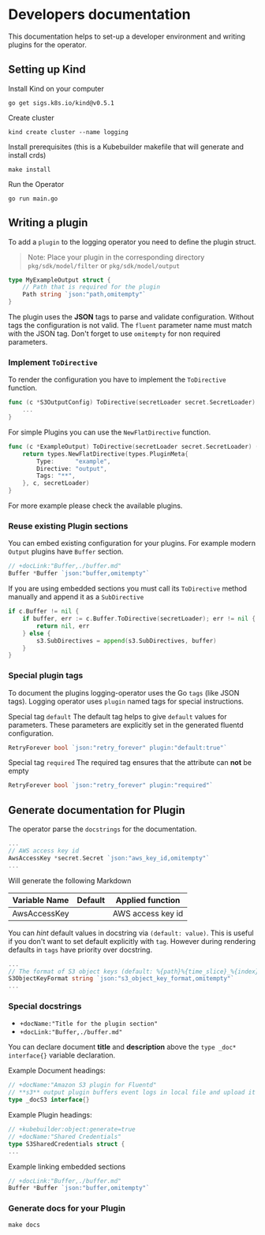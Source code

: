 # Developers documentation

This documentation helps to set-up a developer environment and writing plugins for the operator.

## Setting up Kind

Install Kind on your computer
```
go get sigs.k8s.io/kind@v0.5.1
```

Create cluster
```
kind create cluster --name logging
```

Install prerequisites (this is a Kubebuilder makefile that will generate and install crds)
```
make install
```

Run the Operator
```
go run main.go
```

## Writing a plugin

To add a `plugin` to the logging operator you need to define the plugin struct.

> Note: Place your plugin in the corresponding directory `pkg/sdk/model/filter` or `pkg/sdk/model/output`

```go
type MyExampleOutput struct {
	// Path that is required for the plugin
	Path string `json:"path,omitempty"`
}
```

The plugin uses the **JSON** tags to parse and validate configuration. Without tags the configuration is not valid. The `fluent` parameter name must match with the JSON tag. Don't forget to use `omitempty` for non required parameters.

### Implement `ToDirective`

To render the configuration you have to implement the `ToDirective` function.
```go
func (c *S3OutputConfig) ToDirective(secretLoader secret.SecretLoader) (types.Directive, error) {
	...
}
```
For simple Plugins you can use the `NewFlatDirective` function.
```go
func (c *ExampleOutput) ToDirective(secretLoader secret.SecretLoader) (types.Directive, error) {
	return types.NewFlatDirective(types.PluginMeta{
		Type:      "example",
		Directive: "output",
		Tags: "**",
	}, c, secretLoader)
}
```
For more example please check the available plugins.

### Reuse existing Plugin sections

You can embed existing configuration for your plugins. For example modern `Output` plugins have `Buffer` section.

```go
// +docLink:"Buffer,./buffer.md"
Buffer *Buffer `json:"buffer,omitempty"`
```

If you are using embedded sections you must call its `ToDirective` method manually and append it as a `SubDirective`

```go
if c.Buffer != nil {
	if buffer, err := c.Buffer.ToDirective(secretLoader); err != nil {
		return nil, err
	} else {
		s3.SubDirectives = append(s3.SubDirectives, buffer)
	}
}
```

### Special plugin tags
To document the plugins logging-operator uses the Go `tags` (like JSON tags). Logging operator uses `plugin` named tags for special instructions.

Special tag `default`
The default tag helps to give `default` values for parameters. These parameters are explicitly set in the generated fluentd configuration.
```go
RetryForever bool `json:"retry_forever" plugin:"default:true"`
```
Special tag `required`
The required tag ensures that the attribute can **not** be empty
```go
RetryForever bool `json:"retry_forever" plugin:"required"`
```

## Generate documentation for Plugin

The operator parse the `docstrings` for the documentation. 

```go
...
// AWS access key id
AwsAccessKey *secret.Secret `json:"aws_key_id,omitempty"`
...
```

Will generate the following Markdown

| Variable Name | Default | Applied function |
|---|---|---|
|AwsAccessKey| | AWS access key id|

You can *hint* default values in docstring via `(default: value)`. This is useful if you don't want to set default explicitly with `tag`. However during rendering defaults in `tags` have priority over docstring.
```go
...
// The format of S3 object keys (default: %{path}%{time_slice}_%{index}.%{file_extension})
S3ObjectKeyFormat string `json:"s3_object_key_format,omitempty"`
...
```

### Special docstrings

- `+docName:"Title for the plugin section"`
- `+docLink:"Buffer,./buffer.md"`

You can declare document **title** and **description** above the `type _doc* interface{}` variable declaration.

Example Document headings:
```go
// +docName:"Amazon S3 plugin for Fluentd"
// **s3** output plugin buffers event logs in local file and upload it to S3 periodically. This plugin splits files exactly by using the time of event logs (not the time when the logs are received). For example, a log '2011-01-02 message B' is reached, and then another log '2011-01-03 message B' is reached in this order, the former one is stored in "20110102.gz" file, and latter one in "20110103.gz" file.
type _docS3 interface{}
```

Example Plugin headings:
```go
// +kubebuilder:object:generate=true
// +docName:"Shared Credentials"
type S3SharedCredentials struct {
...
```

Example linking embedded sections
```go
// +docLink:"Buffer,./buffer.md"
Buffer *Buffer `json:"buffer,omitempty"`
```

### Generate docs for your Plugin

```
make docs
```
